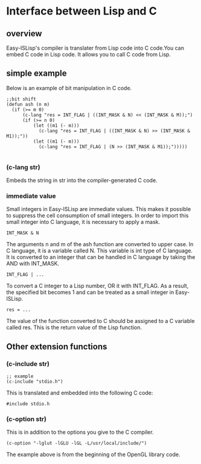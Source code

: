 # Interface between Lisp and C

## overview
Easy-ISLisp's compiler is translater from Lisp code into C code.You can embed C code in Lisp code. It allows you to call C code from Lisp.


## simple example
Below is an example of bit manipulation in C code.

```
;;bit shift
(defun ash (n m)
  (if (>= m 0)
      (c-lang "res = INT_FLAG | ((INT_MASK & N) << (INT_MASK & M));")
      (if (>= n 0)
          (let ((m1 (- m)))
            (c-lang "res = INT_FLAG | ((INT_MASK & N) >> (INT_MASK & M1));"))
          (let ((m1 (- m)))
            (c-lang "res = INT_FLAG | (N >> (INT_MASK & M1));")))))
          
```

### (c-lang str)
Embeds the string in str into the compiler-generated C code.

### immediate value
Small integers in Easy-ISLisp are immediate values. This makes it possible to suppress the cell consumption of small integers. In order to import this small integer into C language, it is necessary to apply a mask.

```
INT_MASK & N
```

The arguments n and m of the ash function are converted to upper case. In C language, it is a variable called N. This variable is int type of C language. It is converted to an integer that can be handled in C language by taking the AND with INT_MASK.

```
INT_FLAG | ...

```
To convert a C integer to a Lisp number, OR it with INT_FLAG. As a result, the specified bit becomes 1 and can be treated as a small integer in Easy-ISLisp.

```
res = ...

```

The value of the function converted to C should be assigned to a C variable called res. This is the return value of the Lisp function.

## Other extension functions


### (c-include str)

```
;; example
(c-include "stdio.h")  
```

This is translated and embedded into the following C code:

```
#include stdio.h
```

### (c-option str)

This is in addition to the options you give to the C compiler.

```
(c-option "-lglut -lGLU -lGL -L/usr/local/include/")

```

The example above is from the beginning of the OpenGL library code.
